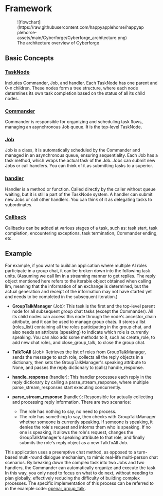 # Framework

<figure markdown>
  ![flowchart](https://raw.githubusercontent.com/happyapplehorse/happyapplehorse-assets/main/Cyberforge/Cyberforge_architecture.png)
  <figcaption>The architecture overview of Cyberforge</figcaption>
</figure>

## Basic Concepts

### [TaskNode](https://happyapplehorse.github.io/Cyberforge/guide/tasknode/)
Includes Commander, Job, and handler. Each TaskNode has one parent and 0-n children.
These nodes form a tree structure, where each node determines its own task completion
based on the status of all its child nodes.

### [Commander](https://happyapplehorse.github.io/Cyberforge/guide/commander/)
Commander is responsible for organizing and scheduling task flows, managing an asynchronous Job queue.
It is the top-level TaskNode.

### [Job](https://happyapplehorse.github.io/Cyberforge/guide/job/)
Job is a class, it is automatically scheduled by the Commander and managed in an asynchronous queue,
ensuring sequentiality. Each Job has a task method, which wraps the actual task of the Job.
Jobs can submit new Jobs or call handlers. You can think of it as submitting tasks to a superior.

### [handler](https://happyapplehorse.github.io/Cyberforge/guide/handler/)
Handler is a method or function. Called directly by the caller without queue waiting,
but it is still a part of the TaskNode system.
A handler can submit new Jobs or call other handlers.
You can think of it as delegating tasks to subordinates.

### [Callback](https://happyapplehorse.github.io/Cyberforge/guide/callback/)
Callbacks can be added at various stages of a task, such as: task start, task completion,
encountering exceptions, task termination, Commander ending, etc.


## Example

For example, if you want to build an application where multiple AI roles participate in a group chat,
it can be broken down into the following task units. (Assuming we call llm in a streaming manner to get replies.
The reply object mentioned here refers to the iterable object obtained when calling llm,
meaning that the information of an exchange is determined,
but the actual generation and receipt of the information may not have started yet and needs to be completed
in the subsequent iteration.)

- **GroupTalkManager** (Job): This task is the first and the top-level parent node for all subsequent group
  chat tasks (except the Commander). All its child nodes can access this node through the node's ancestor_chain
  attribute, and it can be used to manage group chats. It stores a list (roles_list) containing all the roles
  participating in the group chat, and also needs an attribute (speaking) to indicate which role is currently speaking.
  You can also add some methods to it, such as create_role, to add new chat roles, and close_group_talk,
  to close the group chat.
- **TalkToAll** (Job): Retrieves the list of roles from GroupTalkManager, sends the message to each role,
  collects all the reply objects in a dictionary, then sets the GroupTalkManager's speaking attribute to None,
  and passes the reply dictionary to (calls) handle_response.
- **handle_response** (handler): This handler processes each reply in the reply dictionary by calling a
  parse_stream_response, where multiple parse_stream_responses start executing concurrently.
- **parse_stream_response** (handler): Responsible for actually collecting and processing reply information.
  There are two scenarios:

    * The role has nothing to say, no need to process.
    * The role has something to say, then checks with GroupTalkManager whether someone is currently speaking.
      If someone is speaking, it denies the role's request and informs them who is speaking.
      If no one is speaking, it allows the role's request, changes the GroupTalkManager's speaking attribute to that role,
      and finally submits the role's reply object as a new TalkToAll Job.

This application uses a preemptive chat method, as opposed to a turn-based multi-round dialogue mechanism,
to mimic real-life multi-person chat scenarios. By breaking down the complex task into two Jobs and two handlers,
the Commander can automatically organize and execute the task. In this way, you only need to focus on what to do next,
without needing to plan globally, effectively reducing the difficulty of building complex processes.
The specific implementation of this process can be referred to in the
example code: [openai_group_talk](https://github.com/happyapplehorse/Cyberforge/blob/main/examples/openai_group_talk.py).
